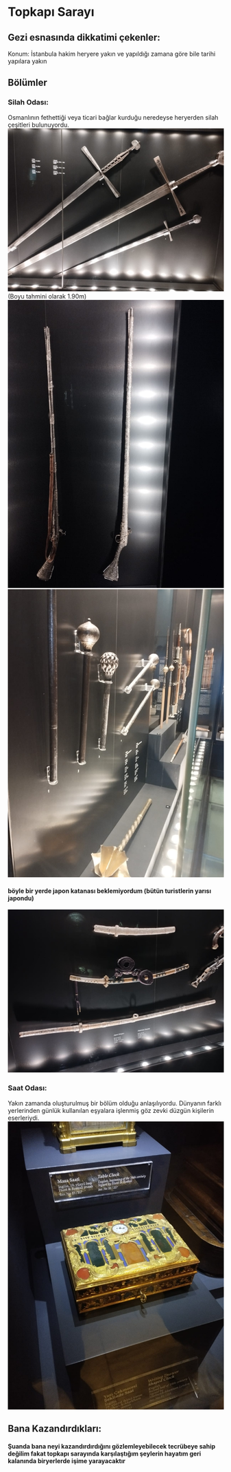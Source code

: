 # Topkapı Sarayı

## Gezi esnasında dikkatimi çekenler:

Konum: İstanbula hakim heryere yakın ve yapıldığı zamana göre bile tarihi yapılara yakın

## Bölümler
### Silah Odası:
Osmanlının fethettiği veya ticari bağlar kurduğu neredeyse heryerden silah çeşitleri bulunuyordu.
![](silah1.jpeg) (Boyu tahmini olarak 1.90m)
![](silah2.jpeg)
![](silah3.jpeg)
#### böyle bir yerde japon katanası beklemiyordum (bütün turistlerin yarısı japondu)
![](silah4.jpeg)
### Saat Odası:
Yakın zamanda oluşturulmuş bir bölüm olduğu anlaşılıyordu. Dünyanın farklı yerlerinden günlük kullanılan eşyalara işlenmiş göz zevki düzgün kişilerin eserleriydi.
![](saat.jpeg)

## Bana Kazandırdıkları:

#### Şuanda bana neyi kazandırdırdığını gözlemleyebilecek tecrübeye sahip değilim fakat topkapı sarayında karşılaştığım şeylerin hayatım geri kalanında biryerlerde işime yarayacaktır
